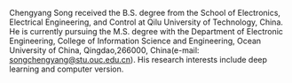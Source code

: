 Chengyang Song received the B.S. degree from the School of Electronics, Electrical Engineering, and Control at Qilu University of Technology, China. He is currently pursuing the M.S. degree with the Department of Electronic Engineering, College of Information Science and Engineering, Ocean University of China, Qingdao,266000, China(e-mail: songchengyang@stu.ouc.edu.cn). His research interests include deep learning and computer version.
